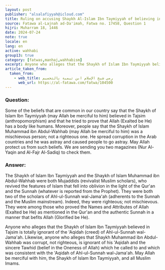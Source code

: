 ```yaml
---
layout: post
publisher: "alsalafiyyah@icloud.com"
title: Ruling on accusing Shaykh Al-Islam Ibn Taymiyyah of believing in anthropomorphism
source: Fatawa al-Lajnah ad-Da'imah, Fatwa no. 17458, Question 1
hijri: Muharram 18, 1446
date: 2024-07-24
note: true
locale: en
lang: en
active: wahhabi
group13: true
category: [fatwas,manhaj,wahhabism]
excerpt: Anyone who alleges that the Shaykh of Islam Ibn Taymiyyah believed in anthropomorphism is totally ignorant of the creed of Ahl-ul-Sunnah wal-Jama'ah.
article_taken_from: 
  taken_from:
    - web_title: رمي شيخ الإسلام ابن تيمية بالتجسيم
      web_url: https://al-fatawa.com/fatwa/104500
---
```


### Question: 
Some of the beliefs that are common in our country say that the Shaykh of Islam Ibn Taymiyyah (may Allah be merciful to him) believed in Tajsim (anthropomorphism) and that he tried to prove that Allah (Exalted be He) has a body like humans. Moreover, people say that the Shaykh of Islam Muhammad ibn Abdul-Wahhab (may Allah be merciful to him) was a mischievous person; not a righteous one. He spread corruption in the Arab countries and he was astray and caused people to go astray. May Allah protect us from such beliefs. We are sending you two magazines (Nur Al-Yaqin and Al-Fajr Al-Sadiq) to check them.

### Answer: 
The Shaykh of Islam Ibn Taymiyyah and the Shaykh of Islam Muhammad ibn Abdul-Wahhab were both Mujaddids (revivalist Muslim scholars), who revived the features of Islam that fell into oblivion in the light of the Qur'an and the Sunnah (whatever is reported from the Prophet). They were both two of the scholars of Ahl-ul-Sunnah wal-Jama'ah (adherents to the Sunnah and the Muslim mainstream). Indeed, they were righteous; not mischievous. They were among those who proved the Names and Attributes of Allah (Exalted be He) as mentioned in the Qur'an and the authentic Sunnah in a manner that befits Allah (Glorified be He). 

Anyone who alleges that the Shaykh of Islam Ibn Taymiyyah believed in Tajsim is totally ignorant of the 'Aqidah (creed) of Ahl-ul-Sunnah wal-Jama'ah. Likewise, anyone who alleges that Shaykh Muhammad ibn Abdul-Wahhab was corrupt, not righteous, is ignorant of his 'Aqidah and the sincere Tawhid (belief in the Oneness of Allah) which he called to and which was consistent with the 'Aqidah of Ahl-ul-Sunnah wal-Jama'ah. May Allah be merciful with him, the Shaykh of Islam Ibn Taymiyyah, and all Muslim Imams. 
